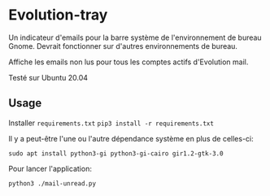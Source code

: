 # Evolution-tray
Un indicateur d'emails pour la barre système de l'environnement de bureau Gnome. Devrait fonctionner sur d'autres environnements de bureau.


Affiche les emails non lus pour tous les comptes actifs d'Evolution mail.

Testé sur Ubuntu 20.04

## Usage
Installer `requirements.txt`
`pip3 install -r requirements.txt`

Il y a peut-être l'une ou l'autre dépendance système en plus de celles-ci:

`sudo apt install python3-gi python3-gi-cairo gir1.2-gtk-3.0`

Pour lancer l'application:

`python3 ./mail-unread.py`
